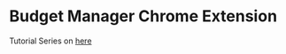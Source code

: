 # Budget Manager Chrome Extension

Tutorial Series on [here](https://www.youtube.com/playlist?list=PLC3y8-rFHvwg2-q6Kvw3Tl_4xhxtIaNlY)